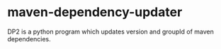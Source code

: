 # maven-dependency-updater
DP2 is a python program which updates version and groupId of maven dependencies.
